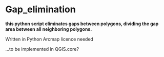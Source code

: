 # Gap_elimination

**this python script eliminates gaps between polygons, dividing the gap area between all neighboring polygons.**

Written in Python
Arcmap licence needed

...to be implemented in QGIS.core?
